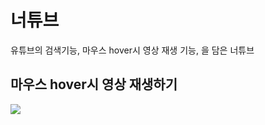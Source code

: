 <h1>너튜브</h1>
<p>유튜브의 검색기능, 마우스 hover시 영상 재생 기능, 을 담은 너튜브</p>

<h2>마우스 hover시 영상 재생하기</h2>
<img src="https://github.com/tptkds/Youtube/assets/58039782/4b7dc97c-0d9b-46bd-b2d4-47d797cfaea3">
